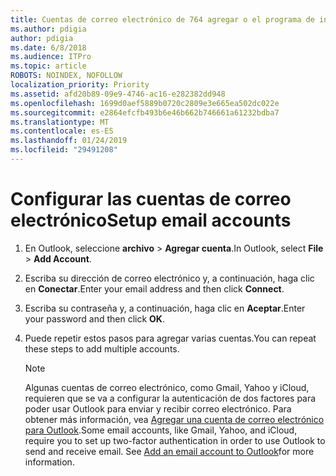 ```yaml
---
title: Cuentas de correo electrónico de 764 agregar o el programa de instalación
ms.author: pdigia
author: pdigia
ms.date: 6/8/2018
ms.audience: ITPro
ms.topic: article
ROBOTS: NOINDEX, NOFOLLOW
localization_priority: Priority
ms.assetid: afd20b89-09e9-4746-ac16-e282382dd948
ms.openlocfilehash: 1699d0aef5889b0720c2809e3e665ea502dc022e
ms.sourcegitcommit: e2864efcfb493b6e46b662b746661a61232bdba7
ms.translationtype: MT
ms.contentlocale: es-ES
ms.lasthandoff: 01/24/2019
ms.locfileid: "29491208"
---
```

# <a name="setup-email-accounts"></a><span data-ttu-id="e7e8f-102">Configurar las cuentas de correo electrónico</span><span class="sxs-lookup"><span data-stu-id="e7e8f-102">Setup email accounts</span></span>

1. <span data-ttu-id="e7e8f-103">En Outlook, seleccione **archivo** \> **Agregar cuenta**.</span><span class="sxs-lookup"><span data-stu-id="e7e8f-103">In Outlook, select **File** \> **Add Account**.</span></span>
    
2. <span data-ttu-id="e7e8f-104">Escriba su dirección de correo electrónico y, a continuación, haga clic en **Conectar**.</span><span class="sxs-lookup"><span data-stu-id="e7e8f-104">Enter your email address and then click **Connect**.</span></span>
    
3. <span data-ttu-id="e7e8f-105">Escriba su contraseña y, a continuación, haga clic en **Aceptar**.</span><span class="sxs-lookup"><span data-stu-id="e7e8f-105">Enter your password and then click **OK**.</span></span>
    
4. <span data-ttu-id="e7e8f-106">Puede repetir estos pasos para agregar varias cuentas.</span><span class="sxs-lookup"><span data-stu-id="e7e8f-106">You can repeat these steps to add multiple accounts.</span></span>
    
    > [!NOTE]
    > <span data-ttu-id="e7e8f-p101">Algunas cuentas de correo electrónico, como Gmail, Yahoo y iCloud, requieren que se va a configurar la autenticación de dos factores para poder usar Outlook para enviar y recibir correo electrónico. Para obtener más información, vea [Agregar una cuenta de correo electrónico para Outlook](https://support.office.com/article/6e27792a-9267-4aa4-8bb6-c84ef146101b.aspx).</span><span class="sxs-lookup"><span data-stu-id="e7e8f-p101">Some email accounts, like Gmail, Yahoo, and iCloud, require you to set up two-factor authentication in order to use Outlook to send and receive email. See [Add an email account to Outlook](https://support.office.com/article/6e27792a-9267-4aa4-8bb6-c84ef146101b.aspx)for more information.</span></span> 
  

